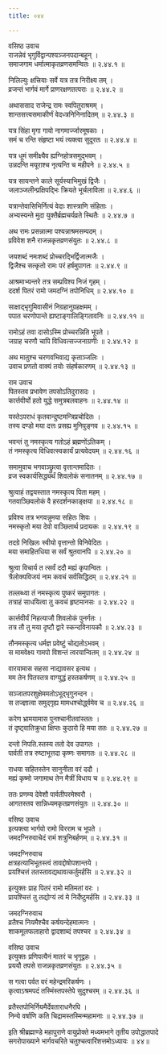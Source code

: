 ```yaml
---
title: ०४४

---
```

वसिष्ठ उवाच  
राजन्नेवं भृगुर्विद्वान्पश्यञ्जनपदान्बहून् ।  
समाजगाम धर्मात्माकृतव्रणसमन्वितः ॥ २.४४.१ ॥  
  
निलिल्युः क्षत्त्रियाः सर्वे यत्र तत्र निरीक्ष्य तम् ।  
व्रजन्तं भार्गवं मार्गे प्राणरक्षणतत्पराः ॥ २.४४.२ ॥  
  
अथाससाद राजेन्द्र रामः स्वपितुराश्रमम् ।  
शान्तसत्त्वसमाकीर्णं वेदध्त्रनिनिनादितम् ॥ २.४४.३ ॥  
  
यत्र सिंहा मृगा गावो नागमार्ज्जारमूषकाः ।  
समं च रन्ति संहृष्टा भयं त्यक्त्वा सुदूरतः ॥ २.४४.४ ॥  
  
यत्र धूमं समीक्ष्यैव ह्यग्निहोत्रसमुद्भवम् ।  
उन्नदन्ति मयूराश्च नृत्यन्ति च महीपने ॥ २.४४.५ ॥  
  
यत्र सायन्तने काले सूर्यस्याभिमुखं द्विजैः ।  
जलाञ्जलीन्प्रक्षिपद्भिः क्रियते भूर्चलाविला ॥ २.४४.६ ॥  
  
यत्रान्तेवासिभिर्नित्यं वेदाः शास्त्राणि संहिताः ।  
अभ्यस्यन्ते मुदा युक्तैर्ब्रह्मचर्यव्रते स्थितैः ॥ २.४४.७ ॥  
  
अथ रामः प्रसन्नात्मा पश्यन्नाश्रमसम्पदम् ।  
प्रविवेश शनै राजन्नकृतव्रणसंयुतः ॥ २.४४.८ ॥  
  
जयशब्दं नमःशब्दं प्रोच्चरद्भिर्द्विजात्मजैः ।  
द्विजैश्च सत्कृतो रामः परं हर्षमुपागतः ॥ २.४४.९ ॥  
  
आश्रमाभ्यन्तरे तत्र सम्प्रविश्य निजं गृहम् ।  
ददर्श पितरं रामो जमदग्निं तपोनिधिम् ॥ २.४४.१० ॥  
  
साक्षाद्भृगुमिवासीनं निग्रहानुग्रहक्षमम् ।  
पपात चरणोपान्ते ह्यष्टाङ्गालिङ्गितावनिः ॥ २.४४.११ ॥  
  
रामोऽहं तवा दासोऽस्मि प्रोच्चरन्निति भूपते ।  
जग्राह चरणौ चापि विधिवत्सज्जनाग्रणीः ॥ २.४४.१२ ॥  
  
अथ मातुश्च चरणवभिवाद्य कृताञ्जलिः ।  
उवाच प्रणतो वाक्यं तयोः संहर्षकारणम् ॥ २.४४.१३ ॥  
  
राम उवाच  
पितस्तव प्रभावेण तपसोऽतिदुरासदः ।  
कार्त्तवीर्यो हतो युद्धे समुत्रबलवाहनः ॥ २.४४.१४ ॥  
  
यस्तेऽपराधं कृतवान्दुष्टमन्त्रिप्रचोदितः ।  
तस्य दण्डो मया दत्तः प्रसह्य मुनिपुङ्गव ॥ २.४४.१५ ॥  
  
भवन्तं तु नमस्कृत्य गतोऽहं ब्रह्मणोंऽतिकम् ।  
तं नमस्कृत्य विधिवत्स्वकार्यं प्रत्यवेदयम् ॥ २.४४.१६ ॥  
  
समामुवाच भगवाञ्छ्रुत्वा वृत्तान्तमादितः ।  
व्रज स्वकार्यसिद्ध्यर्थं शिवलोकं सनातनम् ॥ २.४४.१७ ॥  
  
श्रुत्वाहं तद्वयस्तात नमस्कृत्य पिता महम् ।  
गतवाञ्छिवलोकं वै हरदर्शनकाङ्क्षया ॥ २.४४.१८ ॥  
  
प्रविश्य तत्र भगवन्नुमया सहितः शिवः ।  
नमस्कृतो मया देवो वाञ्छितार्थ प्रदायकः ॥ २.४४.१९ ॥  
  
तदग्रे निखिलः स्वीयो वृत्तान्तो विनिवेदितः ।  
मया समाहितधिया स सर्वं श्रुतवानपि ॥ २.४४.२० ॥  
  
श्रुत्वा विचार्य त त्सर्वं ददौ मह्यं कृपान्वितः ।  
त्रैलोक्यविजयं नाम कवचं सर्वसिद्धिदम् ॥ २.४४.२१ ॥  
  
तल्लब्ध्वा तं नमस्कृत्य पुष्करं समुपागतः ।  
तत्राहं साधयित्वा तु कवचं हृष्टमानसः ॥ २.४४.२२ ॥  
  
कार्त्तवीर्यं निहत्याजौ शिवलोकं पुनर्गतः ।  
तत्र तौ तु मया दृष्टौ द्वारे स्कन्दविनायकौ ॥ २.४४.२३ ॥  
  
तौनमस्कृत्य धर्मज्ञ प्रवेष्टुं चोद्यतोऽभवम् ।  
स मामवेक्ष्य गामपो विशन्तं त्वरयान्वितम् ॥ २.४४.२४ ॥  
  
वारयामास सहसा नाद्यावसर इत्यथ ।  
मम तेन पितस्तत्र वाग्युद्धं हस्तकर्षणम् ॥ २.४४.२५ ॥  
  
सञ्जातपरशुक्षेममतोऽभूद्भृगुनन्दन ।  
स तज्ज्ञात्वा समुद्गृह्य मामधश्चोर्द्ध्वमेव च ॥ २.४४.२६ ॥  
  
करेण भ्रामयामास पुनश्चानीतवांस्ततः ।  
तं दृष्ट्वातिक्रुधा क्षिप्तः कुठारो हि मया ततः ॥ २.४४.२७ ॥  
  
दन्तो निपति.स्तस्य ततो देव उपागतः ।  
पार्वती तत्र रुष्टाभूत्तदा कृष्णः समागतः ॥ २.४४.२८ ॥  
  
राधया सहितस्तेन सानुनीता वरं ददौ ।  
मह्यं कृष्मो जगामाथ तेन मैत्रीं विधाय च ॥ २.४४.२९ ॥  
  
ततः प्रणम्य देवेशौ पार्वतीपरमेश्वरौ ।  
आगतस्तव सान्निध्यमकृतव्रणसंयुतः ॥ २.४४.३० ॥  
  
वसिष्ठ उवाच  
इत्यक्त्वा भार्गवो रामो विरराम च भूपते ।  
जमदग्निरुवाचेदं रामं शत्रुनिबर्हणम् ॥ २.४४.३१ ॥  
  
जमदग्निरुवाच  
क्षत्रहत्याभिभूतस्त्वं तावद्दोषोपशान्तये ।  
प्रयश्चित्तं ततस्तावद्यथावत्कर्तुमर्हसि ॥ २.४४.३२ ॥  
  
इत्युक्तः प्राह पितरं रामो मतिमतां वरः ।  
प्रायश्चित्तं तु तद्योग्यं त्वं मे निर्देष्टुमर्हसि ॥ २.४४.३३ ॥  
  
जमदग्निरुवाच  
व्रतैश्च नियमैश्चैव कर्षयन्देहमात्मनः ।  
शाकमूलफलाहारो द्वादशाब्दं तपश्चर ॥ २.४४.३४ ॥  
  
वसिष्ठ उवाच  
इत्युक्तः प्रणिपत्यैनं मातरं च भृगूद्वहः ।  
प्रययौ तपसे राजन्नकृतव्रणसंयुतः ॥ २.४४.३५ ॥  
  
स गत्वा पर्वत वरं महेन्द्रमरिकर्षणः ।  
कृत्वाऽश्रमपदं तस्मिंस्तपस्तेपे सुदुश्चरम् ॥ २.४४.३६ ॥  
  
व्रतैस्तपोभिर्नियमैर्देवताराधनैरपि ।  
निन्ये वर्षाणि कति चिद्रामस्तस्मिन्महामनाः ॥ २.४४.३७ ॥  
  
इति श्रीब्रह्माण्डे महापुराणे वायुप्रोक्ते मध्यमभागे तृतीय उपोद्धातपादे  
सगरोपाख्याने भार्गवचरिते चतुश्चत्वारिंशत्तमोऽध्यायः ॥ ४४॥  
                                              